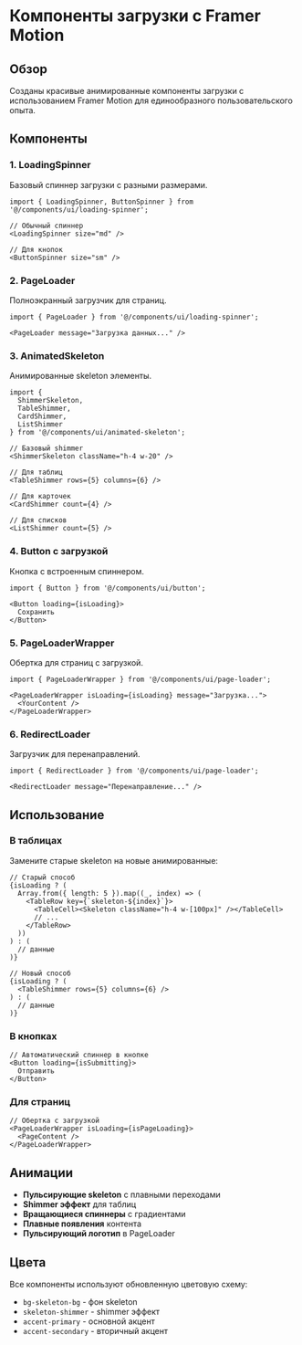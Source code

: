 # Компоненты загрузки с Framer Motion

## Обзор

Созданы красивые анимированные компоненты загрузки с использованием Framer Motion для единообразного пользовательского опыта.

## Компоненты

### 1. LoadingSpinner

Базовый спиннер загрузки с разными размерами.

```tsx
import { LoadingSpinner, ButtonSpinner } from '@/components/ui/loading-spinner';

// Обычный спиннер
<LoadingSpinner size="md" />

// Для кнопок
<ButtonSpinner size="sm" />
```

### 2. PageLoader

Полноэкранный загрузчик для страниц.

```tsx
import { PageLoader } from '@/components/ui/loading-spinner';

<PageLoader message="Загрузка данных..." />
```

### 3. AnimatedSkeleton

Анимированные skeleton элементы.

```tsx
import { 
  ShimmerSkeleton, 
  TableShimmer, 
  CardShimmer, 
  ListShimmer 
} from '@/components/ui/animated-skeleton';

// Базовый shimmer
<ShimmerSkeleton className="h-4 w-20" />

// Для таблиц
<TableShimmer rows={5} columns={6} />

// Для карточек
<CardShimmer count={4} />

// Для списков
<ListShimmer count={5} />
```

### 4. Button с загрузкой

Кнопка с встроенным спиннером.

```tsx
import { Button } from '@/components/ui/button';

<Button loading={isLoading}>
  Сохранить
</Button>
```

### 5. PageLoaderWrapper

Обертка для страниц с загрузкой.

```tsx
import { PageLoaderWrapper } from '@/components/ui/page-loader';

<PageLoaderWrapper isLoading={isLoading} message="Загрузка...">
  <YourContent />
</PageLoaderWrapper>
```

### 6. RedirectLoader

Загрузчик для перенаправлений.

```tsx
import { RedirectLoader } from '@/components/ui/page-loader';

<RedirectLoader message="Перенаправление..." />
```

## Использование

### В таблицах

Замените старые skeleton на новые анимированные:

```tsx
// Старый способ
{isLoading ? (
  Array.from({ length: 5 }).map((_, index) => (
    <TableRow key={`skeleton-${index}`}>
      <TableCell><Skeleton className="h-4 w-[100px]" /></TableCell>
      // ...
    </TableRow>
  ))
) : (
  // данные
)}

// Новый способ
{isLoading ? (
  <TableShimmer rows={5} columns={6} />
) : (
  // данные
)}
```

### В кнопках

```tsx
// Автоматический спиннер в кнопке
<Button loading={isSubmitting}>
  Отправить
</Button>
```

### Для страниц

```tsx
// Обертка с загрузкой
<PageLoaderWrapper isLoading={isPageLoading}>
  <PageContent />
</PageLoaderWrapper>
```

## Анимации

- **Пульсирующие skeleton** с плавными переходами
- **Shimmer эффект** для таблиц
- **Вращающиеся спиннеры** с градиентами
- **Плавные появления** контента
- **Пульсирующий логотип** в PageLoader

## Цвета

Все компоненты используют обновленную цветовую схему:
- `bg-skeleton-bg` - фон skeleton
- `skeleton-shimmer` - shimmer эффект
- `accent-primary` - основной акцент
- `accent-secondary` - вторичный акцент
